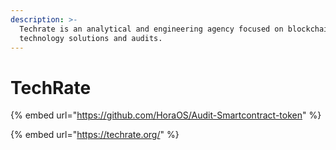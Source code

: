 ```yaml
---
description: >-
  Techrate is an analytical and engineering agency focused on blockchain
  technology solutions and audits.
---
```


# TechRate

{% embed url="https://github.com/HoraOS/Audit-Smartcontract-token" %}

{% embed url="https://techrate.org/" %}



